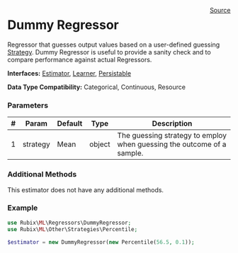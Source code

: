 <span style="float:right;"><a href="https://github.com/RubixML/RubixML/blob/master/src/Regressors/DummyRegressor.php">Source</a></span>

# Dummy Regressor
Regressor that guesses output values based on a user-defined guessing [Strategy](../other/strategies/api.md). Dummy Regressor is useful to provide a sanity check and to compare performance against actual Regressors.

**Interfaces:** [Estimator](../estimator.md), [Learner](../learner.md), [Persistable](../persistable.md)

**Data Type Compatibility:** Categorical, Continuous, Resource

### Parameters
| # | Param | Default | Type | Description |
|---|---|---|---|---|
| 1 | strategy | Mean | object | The guessing strategy to employ when guessing the outcome of a sample. |

### Additional Methods
This estimator does not have any additional methods.

### Example
```php
use Rubix\ML\Regressors\DummyRegressor;
use Rubix\ML\Other\Strategies\Percentile;

$estimator = new DummyRegressor(new Percentile(56.5, 0.1));
```